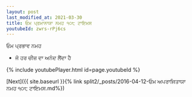 ```yaml
---
layout: post
last_modified_at: 2021-03-30
title: ਓਮ ਪ੍ਰਮਾਨਾਯਾ ਨਮਹ ੧੦੮ ਟਾਇਮਸ
youtubeId: zwrs-rPj6cs
---
```

 
 
 ਓਮ ਪ੍ਰਭਾਵ ਨਮਹ  
 
 -  ਜੋ ਹਰ ਚੀਜ਼ ਦਾ ਅਨੰਦ ਲੈਂਦਾ ਹੈ 
 
  
 
  
 
 
 
 
 
 


{% include youtubePlayer.html id=page.youtubeId %}
 
[Next]({{ site.baseurl }}{% link  split2/_posts/2016-04-12-ਓਮ ਅਪਰਾਜਿਤਾਯਾ ਨਮਹ ੧੦੮ ਟਾਇਮਸ.md%})
 
